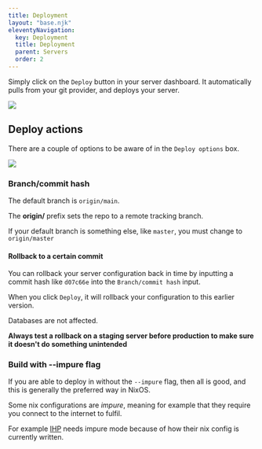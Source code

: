 ```yaml
---
title: Deployment
layout: "base.njk"
eleventyNavigation:
  key: Deployment
  title: Deployment
  parent: Servers
  order: 2
---
```


Simply click on the `Deploy` button in your server dashboard. It automatically pulls from your git provider, and deploys your server.

<img src="/images/deploy-btn-migrate.webp"/>

## Deploy actions

There are a couple of options to be aware of in the `Deploy options` box.

<img src="/images/deploy-options.webp"/>

### Branch/commit hash

The default branch is `origin/main`.

The **origin/** prefix sets the repo to a remote tracking branch.

If your default branch is something else, like `master`, you must change to `origin/master`

#### Rollback to a certain commit

You can rollback your server configuration back in time by inputting a commit hash like `d07c66e` into the `Branch/commit hash` input.

When you click `Deploy`, it will rollback your configuration to this earlier version.

Databases are not affected.

**Always test a rollback on a staging server before production to make sure it doesn't do something unintended**

### Build with --impure flag

If you are able to deploy in without the `--impure` flag, then all is good, and this is generally the preferred way in NixOS.

Some nix configurations are _impure_, meaning for example that they require you connect to the internet to fulfil.

For example [IHP](/starters/ihp/#must-run-in-impure-mode) needs impure mode because of how their nix config is currently written.
